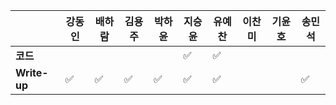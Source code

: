 |              | 강동인 | 배하람 | 김용주 | 박하윤 | 지승윤 | 유예찬 | 이찬미 | 기윤호 | 송민석
| ------------ | ------ | ------ | ------ | ------ | ------ | ------------ | ------------ | ------------ | ------------ |
| **코드**     |||  |        |:white_check_mark:|:white_check_mark:|  |  |  |
| **Write-up** |:white_check_mark:|:white_check_mark:| :white_check_mark: | :white_check_mark:       |:white_check_mark:|:white_check_mark:|  |  |:white_check_mark:|
